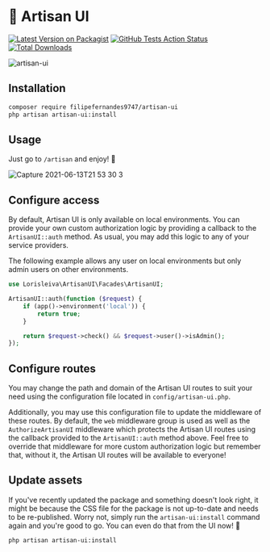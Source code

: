 # 🧰 Artisan UI

[![Latest Version on Packagist](https://img.shields.io/packagist/v/lorisleiva/artisan-ui.svg)](https://packagist.org/packages/lorisleiva/artisan-ui)
[![GitHub Tests Action Status](https://img.shields.io/github/workflow/status/lorisleiva/artisan-ui/Tests?label=tests)](https://github.com/lorisleiva/artisan-ui/actions?query=workflow%3ATests+branch%3Amain)
[![Total Downloads](https://img.shields.io/packagist/dt/lorisleiva/artisan-ui.svg)](https://packagist.org/packages/lorisleiva/artisan-ui)

![artisan-ui](https://user-images.githubusercontent.com/3642397/122096132-21600a80-ce06-11eb-9d26-a73282cc21dd.png)

## Installation

```sh
composer require filipefernandes9747/artisan-ui
php artisan artisan-ui:install
```

## Usage

Just go to `/artisan` and enjoy! 🌺

![Capture 2021-06-13T21 53 30 3](https://user-images.githubusercontent.com/3642397/121821698-724ef200-cc92-11eb-8645-f3a877bc2ec6.gif)

## Configure access

By default, Artisan UI is only available on local environments. You can provide your own custom authorization logic by providing a callback to the `ArtisanUI::auth` method. As usual, you may add this logic to any of your service providers.

The following example allows any user on local environments but only admin users on other environments.

```php
use Lorisleiva\ArtisanUI\Facades\ArtisanUI;

ArtisanUI::auth(function ($request) {
    if (app()->environment('local')) {
        return true;
    }

    return $request->check() && $request->user()->isAdmin();
});
```

## Configure routes

You may change the path and domain of the Artisan UI routes to suit your need using the configuration file located in `config/artisan-ui.php`.

Additionally, you may use this configuration file to update the middleware of these routes. By default, the `web` middleware group is used as well as the `AuthorizeArtisanUI` middleware which protects the Artisan UI routes using the callback provided to the `ArtisanUI::auth` method above. Feel free to override that middleware for more custom authorization logic but remember that, without it, the Artisan UI routes will be available to everyone!

## Update assets

If you've recently updated the package and something doesn't look right, it might be because the CSS file for the package is not up-to-date and needs to be re-published. Worry not, simply run the `artisan-ui:install` command again and you're good to go. You can even do that from the UI now! 🤯

```sh
php artisan artisan-ui:install
```
